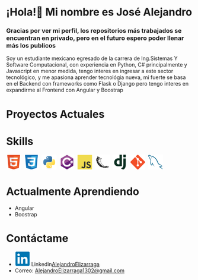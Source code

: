 <!-- Presentación -->
<div>
    <h1>¡Hola!👋 Mi nombre es José Alejandro</h1>
    <h3>Gracias por ver mi perfil, los repositorios más trabajados se encuentran en privado, pero en el futuro espero poder llenar más los publicos</h3>
    <p>Soy un estudiante mexicano egresado de la carrera de Ing.Sistemas Y Software Computacional, con experiencia en Python, C# principalmente y Javascript en menor medida, tengo interes en ingresar a este sector tecnológico, y me apasiona aprender tecnológia nueva, mi fuerte se basa en el Backend con frameworks como Flask o Django pero tengo interes en expandirme al Frontend con Angular y Boostrap</p>
</div>
<!--Proyectos-->
<div>
    <h1>Proyectos Actuales</h1>
    
</div>
<!--Habilidades-->
<div>
    <h1>Skills</h1>
    <img src="https://github.com/devicons/devicon/blob/master/icons/html5/html5-original.svg" title="HTML" width="40" height="40">&nbsp;
    <img src="https://github.com/devicons/devicon/blob/master/icons/css3/css3-original.svg" title="CSS" width="40" height="40">&nbsp;
    <img src="https://github.com/devicons/devicon/blob/master/icons/python/python-original.svg" title="PYTHON" width="40" height="40">&nbsp;
    <img src="https://github.com/devicons/devicon/blob/master/icons/csharp/csharp-original.svg" title="C#" width="40" height="40">&nbsp;
    <img src="https://github.com/devicons/devicon/blob/master/icons/javascript/javascript-original.svg" title="JAVASCRIPT" width="40" height="40">&nbsp;
    <img src="https://github.com/devicons/devicon/blob/master/icons/flask/flask-original.svg" title="FLASK" width="40" height="40" bg>&nbsp;
    <img src="https://github.com/devicons/devicon/blob/master/icons/django/django-plain.svg" title="DJANGO" width="40" height="40">&nbsp;
    <img src="https://github.com/devicons/devicon/blob/master/icons/git/git-original.svg" title="GIT" width="40" height="40">&nbsp;
    <img src="https://github.com/devicons/devicon/blob/master/icons/mysql/mysql-original.svg" title="MYSQL" width="40" height="40">&nbsp;
</div>
<!--Aprendizaje-->
<div>
    <h1>Actualmente Aprendiendo</h1>
    <ul>
        <li>Angular</li>
        <li>Boostrap</li>
    </ul>
</div>
<!--Contacto-->
<div>
    <h1>Contáctame</h1>
    <ul>
        <li><img src="https://github.com/devicons/devicon/blob/master/icons/linkedin/linkedin-original.svg" title="Linkedin" width="40" height="40">&nbsp;Linkedin<a href="https://www.linkedin.com/in/jos%C3%A9-alejandro-garc%C3%ADa-elizarraga/">AlejandroElizarraga</a></li>
        <li>Correo: <a href="AlejandroElizarraga1302@gmail.com">AlejandroElizarraga1302@gmail.com</a></li>
    </ul>
</div>
